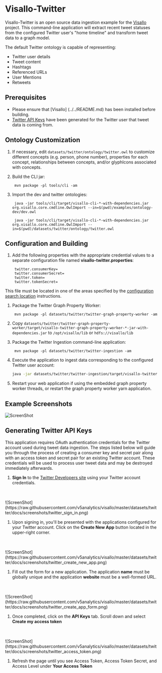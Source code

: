 # Visallo-Twitter

Visallo-Twitter is an open source data ingestion example for the [Visallo](http://visallo.org) project.  This command-line application will extract recent tweet statuses from the configured Twitter user's "home timeline" and transform tweet data to a graph model.

The default Twitter ontology is capable of representing:
* Twitter user details
* Tweet content
* Hashtags
* Referenced URLs
* User Mentions
* Retweets

## Prerequisites

* Please ensure that [Visallo] (../../README.md) has been installed before building.
* [Twitter API Keys](#generating-twitter-api-keys) have been generated for the Twitter user that tweet data is coming from.

## Ontology Customization

1. If necessary, edit `datasets/twitter/ontology/twitter.owl` to customize different concepts (e.g. person, phone number), properties for each concept, relationships between concepts, and/or glyphIcons associated with concepts.

1. Build the CLI jar:

        mvn package -pl tools/cli -am

1. Import the dev and twitter ontologies:

        java -jar tools/cli/target/visallo-cli-*-with-dependencies.jar org.visallo.core.cmdline.OwlImport --in=$(pwd)/examples/ontology-dev/dev.owl

        java -jar tools/cli/target/visallo-cli-*-with-dependencies.jar org.visallo.core.cmdline.OwlImport --in=$(pwd)/datasets/twitter/ontology/twitter.owl

## Configuration and Building

1. Add the following properties with the appropriate credential values to a separate configuration file named **visallo-twitter.properties**:

        twitter.consumerKey= 
        twitter.consumerSecret=
        twitter.token=
        twitter.tokenSecret=

This file must be located in one of the areas specified by the [configuration search location](https://github.com/v5analytics/visallo/blob/master/docs/configuration.md#configuration-search-order) instructions. 

1. Package the Twitter Graph Property Worker:

        mvn package -pl datasets/twitter/twitter-graph-property-worker -am

1. Copy `datasets/twitter/twitter-graph-property-worker/target/visallo-twitter-graph-property-worker-*-jar-with-dependencies.jar` to `/opt/visallo/lib` or `hdfs://visallo/lib`

1. Package the Twitter Ingestion command-line application:

        mvn package -pl datasets/twitter/twitter-ingestion -am

1. Execute the application to ingest data corresponding to the configured Twitter user account:

   ```sh
   java -jar datasets/twitter/twitter-ingestion/target/visallo-twitter-ingestion-*-jar-with-dependencies.jar
   ```

1. Restart your web application if using the embedded graph property worker threads, or restart the graph property worker yarn application.

## Example Screenshots
![ScreenShot](https://raw.githubusercontent.com/v5analytics/visallo/master/datasets/twitter/docs/screenshots/twitter_graph.png)


## Generating Twitter API Keys
This application requires OAuth authentication credentials for the Twitter account used during tweet data ingestion.  The steps listed below will guide you through the process of creating a consumer key and secret pair along with an access token and secret pair for an existing Twitter account.  These credentials will be used to process user tweet data and may be destroyed immediately afterwards.

1. **Sign In** to the [Twitter Developers site](https://apps.twitter.com/) using your Twitter account credentials.
<br />
<br />
![ScreenShot](https://raw.githubusercontent.com/v5analytics/visallo/master/datasets/twitter/docs/screenshots/twitter_sign_in.png)

1. Upon signing in, you'll be presented with the applications configured for your Twitter account.  Click on the **Create New App** button located in the upper-right corner.
<br />
<br />
![ScreenShot](https://raw.githubusercontent.com/v5analytics/visallo/master/datasets/twitter/docs/screenshots/twitter_create_new_app.png)

1. Fill out the form for a new application.  The application **name** must be globally unique and the application **website** must be a well-formed URL.
<br />
<br />
![ScreenShot](https://raw.githubusercontent.com/v5analytics/visallo/master/datasets/twitter/docs/screenshots/twitter_create_app_form.png)

1. Once completed, click on the **API Keys** tab. Scroll down and select **Create my access token**
<br />
<br />
![ScreenShot](https://raw.githubusercontent.com/v5analytics/visallo/master/datasets/twitter/docs/screenshots/twitter_access_token.png)

1. Refresh the page until you see Access Token, Access Token Secret, and Access Level under **Your Access Token**
